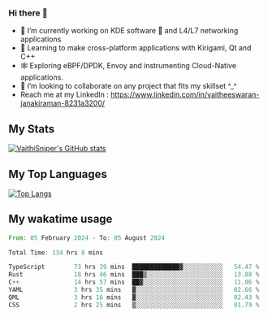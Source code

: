 ### Hi there 👋

- 🔭 I’m currently working on KDE software 💓 and L4/L7 networking applications 
- 📖 Learning to make cross-platform applications with Kirigami, Qt and C++
- 🕸️ Exploring eBPF/DPDK, Envoy and instrumenting Cloud-Native applications. 
- 👯 I’m looking to collaborate on any project that fits my skillset ^_^
- Reach me at my LinkedIn : https://www.linkedin.com/in/vaitheeswaran-janakiraman-8231a3200/

## My Stats
[![VaithiSniper's GitHub stats](https://github-readme-stats.vercel.app/api?username=VaithiSniper&hide=stars&theme=radical)](https://github.com/anuraghazra/github-readme-stats)

## My Top Languages

[![Top Langs](https://github-readme-stats.vercel.app/api/top-langs/?username=VaithiSniper&layout=compact)](https://github.com/anuraghazra/github-readme-stats)

## My wakatime usage

<!--START_SECTION:waka-->

```rust
From: 05 February 2024 - To: 05 August 2024

Total Time: 134 hrs 8 mins

TypeScript        73 hrs 39 mins  █████████████▓░░░░░░░░░░░   54.47 %
Rust              18 hrs 46 mins  ███▒░░░░░░░░░░░░░░░░░░░░░   13.88 %
C++               14 hrs 57 mins  ██▓░░░░░░░░░░░░░░░░░░░░░░   11.06 %
YAML              3 hrs 35 mins   ▓░░░░░░░░░░░░░░░░░░░░░░░░   02.66 %
QML               3 hrs 16 mins   ▓░░░░░░░░░░░░░░░░░░░░░░░░   02.43 %
CSS               2 hrs 25 mins   ▒░░░░░░░░░░░░░░░░░░░░░░░░   01.79 %
```

<!--END_SECTION:waka-->
